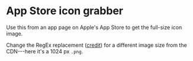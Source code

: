# App Store icon grabber

Use this from an app page on Apple's App Store to get the full-size icon image.

Change the RegEx replacement ([credit](https://stackoverflow.com/a/4025655)) for a different image size from the CDN---here it's a 1024 px `.png`.